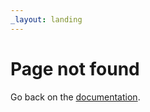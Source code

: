 ```yaml
---
_layout: landing
---
```


# Page not found

Go back on the [documentation](index.md).

<script>
try {
  if (window.location.pathname.replace(/[^/]*$/, '') != '/Cezanne/') { // we are on a suburl (not root of the size)
    window.location.href = '/Cezanne/404.html?from=' + encodeURIComponent(window.location.pathname);
  }
} catch (e) {}
</script>

